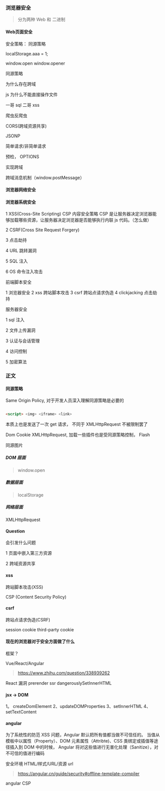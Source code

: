 ### 浏览器安全

> 分为两种 Web 和 二进制

#### Web页面安全

安全策略： 同源策略

localStorage.aaa = 1;

window.open window.opener

同源策略

为什么存在跨域 

js 为什么不能直接操作文件

一哥 sql 二哥 xss

爬虫反爬虫

CORS(跨域资源共享)

JSONP

简单请求/非简单请求

预检， OPTIONS

实现跨域

跨域消息机制（window.postMessage）

#### 浏览器网络安全

#### 浏览器系统安全

1 XSS(Cross-Site Scripting)  CSP 内容安全策略
  CSP 是让服务器决定浏览器能够加载哪些资源，让服务器决定浏览器是否能够执行内联 js 代码。（怎么做）

2 CSRF(Cross Site Request Forgery)

3 点击劫持

4 URL 跳转漏洞

5 SQL 注入

6 OS 命令注入攻击

前端脚本安全

1 浏览器安全
2 xss 跨站脚本攻击
3 csrf 跨站点请求伪造
4 clickjacking 点击劫持


服务器安全

1 sql 注入

2 文件上传漏洞

3 认证与会话管理

4 访问控制

5 加密算法


### 正文

#### 同源策略

Same Origin Policy, 对于开发人员深入理解同源策略是必要的

```html

<script> <img> <iframe> <link>

```
本质上也是发送了一次 get 请求， 不同于 XMLHttpRequest 不被限制罢了

Dom Cookie XMLHttpRequest, 加载一些插件也是受同源策略控制， Flash

同源图片

##### DOM 层面

> window.open

##### 数据层面

> localStorage

##### 网络层面

XMLHttpRequest

#### Question

会引发什么问题

1 页面中嵌入第三方资源

2 跨域资源共享

#### xss

跨站脚本攻击(XSS)


CSP (Content Security Policy)

#### csrf
跨站点请求伪造(CSRF)

session cookie third-party cookie


#### 现在的浏览器对于安全方面做了什么

框架？

Vue/React/Angular

> https://www.zhihu.com/question/338939262

React 漏洞
prerender
ssr
dangerouslySetInnerHTML

#### jsx -> DOM

1。 createDomElement
2、updateDOMProperties
3、setInnerHTML
4、setTextContent


#### angular

为了系统性的防范 XSS 问题，Angular 默认把所有值都当做不可信任的。 当值从模板中以属性（Property）、DOM 元素属性（Attribte)、CSS 类绑定或插值等途径插入到 DOM 中的时候， Angular 将对这些值进行无害化处理（Sanitize），对不可信的值进行编码

安全环境
  HTML/样式/URL/资源 url

> https://angular.cn/guide/security#offline-template-compiler

angular CSP